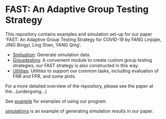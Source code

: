 # FAST: An Adaptive Group Testing Strategy


This repository contains examples and simulation set-up for our paper 'FAST: An Adaptive Group Testing Strategy
for COVID-19 by FANG Linjiajie, JING Bingyi, Ling Shen, YANG Qing'.

- [Simluation](simulation): Generate simulation data.
- [Grouptesting](grouptesting): A convenient module to create custom group testing strategies, our FAST strategy 
is also constructed in this way.
- [Utilities](utils):  Utilities to support our common tasks, including evaluation of FNR and FPR, and some plots.


For a more detailed overview of the repository, please see the paper at the...(undergoing...)


See [example](example.ipynb) for examples of using our program

[simulations](simulation_example_betas.py) is an example of generating simulation results in our paper.
